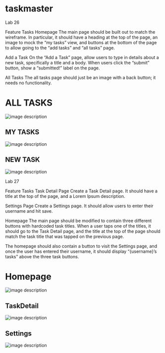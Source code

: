 # taskmaster

Lab 26

Feature Tasks
Homepage
The main page should be built out to match the wireframe. In particular, it should have a heading at the top of the page, an image to mock the “my tasks” view, and buttons at the bottom of the page to allow going to the “add tasks” and “all tasks” page.

Add a Task
On the “Add a Task” page, allow users to type in details about a new task, specifically a title and a body. When users click the “submit” button, show a “submitted!” label on the page.

All Tasks
The all tasks page should just be an image with a back button; it needs no functionality.

# ALL TASKS

![image description](screenshots/alltasks.png)

## MY TASKS

![image description](screenshots/mytasks.png)

## NEW TASK

![image description](screenshots/newtask.png)

Lab 27

Feature Tasks
Task Detail Page
Create a Task Detail page. It should have a title at the top of the page, and a Lorem Ipsum description.

Settings Page
Create a Settings page. It should allow users to enter their username and hit save.

Homepage
The main page should be modified to contain three different buttons with hardcoded task titles. When a user taps one of the titles, it should go to the Task Detail page, and the title at the top of the page should match the task title that was tapped on the previous page.

The homepage should also contain a button to visit the Settings page, and once the user has entered their username, it should display “{username}’s tasks” above the three task buttons.

# Homepage

![image description](screenshots/Homepage.png)

## TaskDetail

![image description](screenshots/Task-Detail.png)

## Settings

![image description](screenshots/SettingsPage.png)
